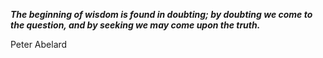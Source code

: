 _**The beginning of wisdom is found in doubting; by doubting we come to the question, and by seeking we may come upon the truth.**_

Peter Abelard
